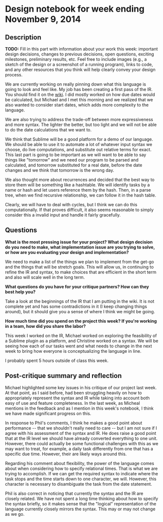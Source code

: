 # Design notebook for week ending November 9, 2014

## Description

**TODO:** Fill in this part with information about your work this week:
important design decisions, changes to previous decisions, open questions,
exciting milestones, preliminary results, etc. Feel free to include images
(e.g., a sketch of the design or a screenshot of a running program), links to
code, and any other resources that you think will help clearly convey your
design process.

We are currently working on really pinning down what this language is going
to look and feel like. My job has been creating a first pass of the IR. You
should find it on the [wiki](https://github.com/mculhane/project/wiki). 
I did mostly worked on how due dates would be
calculated, but Michael and I met this morning and we realized that we also
wanted to consider start dates, which adds more complexity to the language.

We are also trying to address the trade-off between more expressiveness and
more syntax. The lighter the better, but too light and we will not be
able to do the date calculations that we want to.

We think that Sublime will be a good platform for a demo of our language.
We should be able to use it to automate a lot of whatever input syntax we choose,
do live computations, and substitute out relative terms for exact. This last
part is going to be important as we will want to be able to say things like
"tomorrow" and we need our program to be parsed and calculated, and tomorrow
substituted for a real date, before the date changes and we think that tomorrow
is the wrong day.

We also thought more about recurrences and decided that the best way to store
them will be something like a hashtable. We will identify tasks by a name or
hash and let users reference them by the hash. Then, in a parse tree, when
we find recursive relationship, we can follow it in the hash table.

Clearly, we will have to deal with cycles, but I think we can do this 
computationally. If that proves difficult, it also seems reasonable to
simply consider this a invalid input and handle it fairly gracefully.



## Questions

**What is the most pressing issue for your project? What design decision do
you need to make, what implementation issue are you trying to solve, or how
are you evaluating your design and implementation?**

We need to make a list of the things we plan to implement from the get-go
and the things that will be stretch goals. This will allow us, in continuing
to refine the IR and syntax, to make choices that are efficient in the short
term and also will scale well in the long term.

**What questions do you have for your critique partners? How can they best help
you?**

Take a look at the beginnings of the IR that I am putting in the wiki. It
is not complete yet and has some contradictions in it (I keep changing things
around), but it should give you a sense of where I think we might be going.

**How much time did you spend on the project this week? If you're working in a
team, how did you share the labor?**

This week I worked on the IR, Michael worked on exploring the feasibility of a Sublime
plugin as a platform, and Christine worked on a syntax. We will be seeing how
each of our tasks went and what needs to change in the next week to bring 
how everyone is conceptualizing the language in line.

I probably spent 5 hours outside of class this week.

## Post-critique summary and reflection

Michael highlighted some key issues in his critique of our project last week. At that point, 
as I said before, had been struggling heavily on how to appropriately represent the syntax and IR
while taking into account both easy of use and feature completeness. In the last week, as Micheal 
mentions in the feedback and as I mention in this week's notebook, I think we have made significant
progress on this.

In response to Phil's comments, I think he makes a good point about performance -- that we shouldn't
really need to care -- but I am not sure if I agree with his assessment of the syntax and IR. He 
does raise a good point that at the IR level we should have already converted everything to one unit.
However, there could actually be some functional challenges with this as we may want to treat, for example, a daily
task differently from one that has a specific due time. However, their are likely ways around this. 

Regarding his comment about flexibility, the power of the language comes about when considering how to 
specify relational times. That is what we are trying to accomplish. If we can get the required syntax 
to indicate where the task stops and the time starts down to one character, we will. However, this character
is necessary to disambiguate the task from the date statement. 

Phil is also correct in noticing that currently the syntax and the IR are closely related. We have not spent 
a long time thinking about how to specify the syntax briefly, so it makes sense that the "logical" representation
of the language currently closely mirrors the syntax. This may or may not change as we go.


